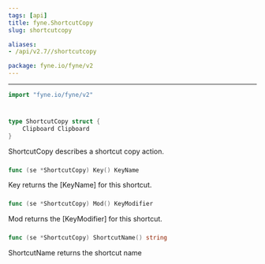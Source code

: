 ```yaml
---
tags: [api]
title: fyne.ShortcutCopy
slug: shortcutcopy

aliases:
- /api/v2.7//shortcutcopy

package: fyne.io/fyne/v2
---
```



---
```go
import "fyne.io/fyne/v2"
```

#

###

```go
type ShortcutCopy struct {
	Clipboard Clipboard
}
```

ShortcutCopy describes a shortcut copy action.

###

```go
func (se *ShortcutCopy) Key() KeyName
```
Key returns the [KeyName] for this shortcut.

###

```go
func (se *ShortcutCopy) Mod() KeyModifier
```
Mod returns the [KeyModifier] for this shortcut.

###

```go
func (se *ShortcutCopy) ShortcutName() string
```
ShortcutName returns the shortcut name
